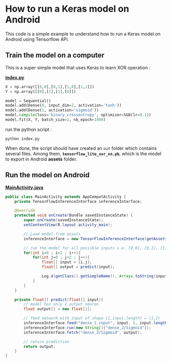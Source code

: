 # How to run a Keras model on Android

This code is a simple example to understand how to run a Keras model on Android using Tensorflow API.

## Train the model on a computer

This is a super simple model that uses Keras to learn XOR operation :

**[index.py](https://github.com/OmarAflak/TensorflowLite-XOR/blob/master/xor/index.py)**

```python
X = np.array([[0,0],[0,1],[1,0],[1,1]])
Y = np.array([[0],[1],[1],[0]])

model = Sequential()
model.add(Dense(8, input_dim=2, activation='tanh'))
model.add(Dense(1, activation='sigmoid'))
model.compile(loss='binary_crossentropy', optimizer=SGD(lr=0.1))
model.fit(X, Y, batch_size=1, nb_epoch=1000)
```

run the python script :

    python index.py
    
When done, the script should have created an `out` folder which contains several files. Among them, **`tensorflow_lite_xor_nn.pb`**, which is the model to export in Android **assets** folder.

## Run the model on Android

**[MainActivity.java](https://github.com/OmarAflak/TensorflowLite-XOR/blob/master/TensorflowLiteXOR/app/src/main/java/aflak/me/tensorflowlitexor/MainActivity.java)**

```java
public class MainActivity extends AppCompatActivity {
    private TensorFlowInferenceInterface inferenceInterface;

    @Override
    protected void onCreate(Bundle savedInstanceState) {
        super.onCreate(savedInstanceState);
        setContentView(R.layout.activity_main);

        // Load model from assets
        inferenceInterface = new TensorFlowInferenceInterface(getAssets(), "tensorflow_lite_xor_nn.pb");

        // run the model for all possible inputs i.e. [0,0], [0,1], [1,0], [1,1]
        for(int i=0 ; i<2 ; i++){
            for(int j=0 ; j<2 ; j++){
                float[] input = {i,j};
                float[] output = predict(input);

                Log.d(getClass().getSimpleName(), Arrays.toString(input)+" -> "+Arrays.toString(output));
            }
        }
    }

    private float[] predict(float[] input){
        // model has only 1 output neuron
        float output[] = new float[1];

        // feed network with input of shape (1,input.length) = (1,2)
        inferenceInterface.feed("dense_1_input", input, 1, input.length);
        inferenceInterface.run(new String[]{"dense_2/Sigmoid"});
        inferenceInterface.fetch("dense_2/Sigmoid", output);

        // return prediction
        return output;
    }
}
```
